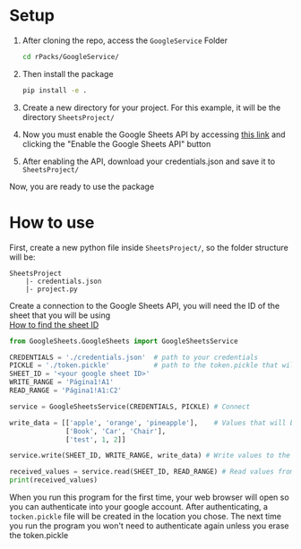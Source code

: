 # Setup
1. After cloning the repo, access the `GoogleService` Folder
    ```bash
    cd rPacks/GoogleService/
    ```

2. Then install the package
    ```bash
    pip install -e .
    ```

3. Create a new directory for your project. For this example, it will be the directory `SheetsProject/` 

4. Now you must enable the Google Sheets API by accessing [this link](https://developers.google.com/sheets/api/quickstart/python) and clicking the "Enable the Google Sheets API" button

5. After enabling the API, download your credentials.json and save it to `SheetsProject/`

Now, you are ready to use the package

# How to use
First, create a new python file inside `SheetsProject/`, so the folder structure will be:
```
SheetsProject
    |- credentials.json
    |- project.py 
```

Create a connection to the Google Sheets API, you will need the ID of the sheet that you will be using \
[How to find the sheet ID](https://developers.google.com/sheets/api/guides/concepts#spreadsheet_id)

```python
from GoogleSheets.GoogleSheets import GoogleSheetsService

CREDENTIALS = './credentials.json'  # path to your credentials
PICKLE = './token.pickle'           # path to the token.pickle that will be created by the API
SHEET_ID = '<your google sheet ID>'
WRITE_RANGE = 'Página1!A1'
READ_RANGE = 'Página1!A1:C2'

service = GoogleSheetsService(CREDENTIALS, PICKLE) # Connect

write_data = [['apple', 'orange', 'pineapple'],    # Values that will be written in the sheet
              ['Book', 'Car', 'Chair'],
              ['test', 1, 2]]

service.write(SHEET_ID, WRITE_RANGE, write_data) # Write values to the sheet

received_values = service.read(SHEET_ID, READ_RANGE) # Read values from the sheet
print(received_values)

```

When you run this program for the first time, your web browser will open so you can authenticate into your google account. After authenticating, a `tocken.pickle` file will be created in the location you chose. The next time you run the program you won't need to authenticate again unless you erase the token.pickle